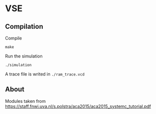 # VSE

## Compilation

Compile

    make

Run the simulation

    ./simulation

A trace file is writed in ``./ram_trace.vcd``

## About

Modules taken from https://staff.fnwi.uva.nl/s.polstra/aca2015/aca2015_systemc_tutorial.pdf
